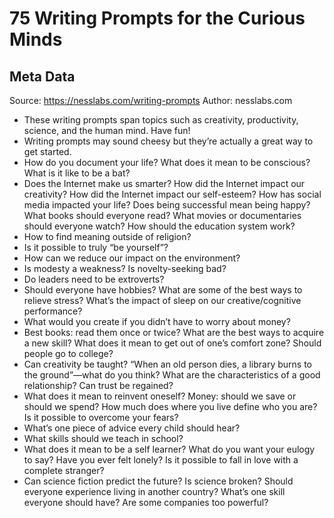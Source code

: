 # 75 Writing Prompts for the Curious Minds

## Meta Data

Source:  https://nesslabs.com/writing-prompts 
Author: nesslabs.com

- These writing prompts span topics such as creativity, productivity, science, and the human mind. Have fun!
- Writing prompts may sound cheesy but they’re actually a great way to get started.
- How do you document your life?
  What does it mean to be conscious?
  What is it like to be a bat?
- Does the Internet make us smarter?
  How did the Internet impact our creativity?
  How did the Internet impact our self-esteem?
  How has social media impacted your life?
  Does being successful mean being happy?
  What books should everyone read?
  What movies or documentaries should everyone watch?
  How should the education system work?
- How to find meaning outside of religion?
- Is it possible to truly “be yourself”?
- How can we reduce our impact on the environment?
- Is modesty a weakness?
  Is novelty-seeking bad?
- Do leaders need to be extroverts?
- Should everyone have hobbies?
  What are some of the best ways to relieve stress?
  What’s the impact of sleep on our creative/cognitive performance?
- What would you create if you didn’t have to worry about money?
- Best books: read them once or twice?
  What are the best ways to acquire a new skill?
  What does it mean to get out of one’s comfort zone?
  Should people go to college?
- Can creativity be taught?
  “When an old person dies, a library burns to the ground”—what do you think?
  What are the characteristics of a good relationship?
  Can trust be regained?
- What does it mean to reinvent oneself?
  Money: should we save or should we spend?
  How much does where you live define who you are?
  Is it possible to overcome your fears?
- What’s one piece of advice every child should hear?
- What skills should we teach in school?
- What does it mean to be a self learner?
  What do you want your eulogy to say?
  Have you ever felt lonely?
  Is it possible to fall in love with a complete stranger?
- Can science fiction predict the future?
  Is science broken?
  Should everyone experience living in another country?
  What’s one skill everyone should have?
  Are some companies too powerful?

